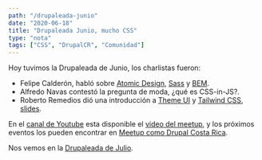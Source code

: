 ```yaml
---
path: "/drupaleada-junio"
date: "2020-06-18"
title: "Drupaleada Junio, mucho CSS"
type: "nota"
tags: ["CSS", "DrupalCR", "Comunidad"]
---
```


Hoy tuvimos la Drupaleada de Junio, los charlistas fueron:

- Felipe Calder&oacute;n, habl&oacute; sobre [Atomic Design](https://atomicdesign.bradfrost.com/), [Sass](https://sass-lang.com/) y [BEM](http://getbem.com/introduction/).
- Alfredo Navas contest&oacute; la pregunta de moda, ¿qué es CSS-in-JS?.
- Roberto Remedios di&oacute; una introducci&oacute;n a [Theme UI](https://theme-ui.com/) y [Tailwind CSS](https://tailwindcss.com/), [slides](https://docs.google.com/presentation/d/1vWxS94J3jdS4nGsx_0gKHiQZIvrjyGlN0AqZWStNG5A/edit).

En el [canal de Youtube](https://www.youtube.com/c/DrupalCampCostaRica) esta disponible el [video del meetup](https://youtu.be/TxH_CpBMC5k), y los pr&oacute;ximos eventos los pueden encontrar en [Meetup como Drupal Costa Rica](https://www.meetup.com/es-ES/Drupal-Costa-Rica).

Nos vemos en la [Drupaleada de Julio](https://www.meetup.com/es-ES/Drupal-Costa-Rica/events/271230475/).
